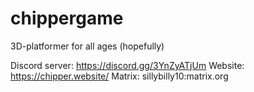 # chippergame
3D-platformer for all ages (hopefully)

Discord server: https://discord.gg/3YnZyATjUm
Website: https://chipper.website/
Matrix: sillybilly10:matrix.org
